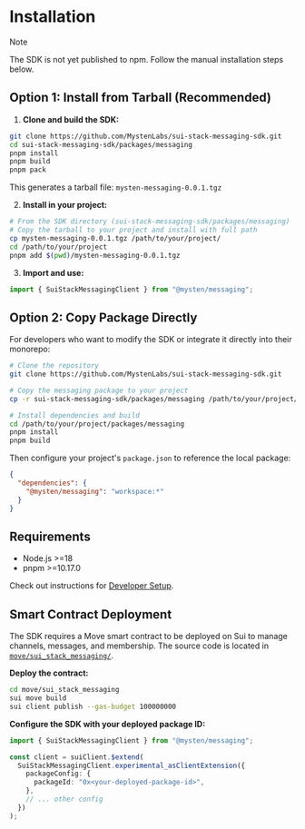# Installation

> [!NOTE]
> The SDK is not yet published to npm. Follow the manual installation steps below.

## Option 1: Install from Tarball (Recommended)

1. **Clone and build the SDK:**

```bash
git clone https://github.com/MystenLabs/sui-stack-messaging-sdk.git
cd sui-stack-messaging-sdk/packages/messaging
pnpm install
pnpm build
pnpm pack
```

This generates a tarball file: `mysten-messaging-0.0.1.tgz`

2. **Install in your project:**

```bash
# From the SDK directory (sui-stack-messaging-sdk/packages/messaging)
# Copy the tarball to your project and install with full path
cp mysten-messaging-0.0.1.tgz /path/to/your/project/
cd /path/to/your/project
pnpm add $(pwd)/mysten-messaging-0.0.1.tgz
```

3. **Import and use:**

```typescript
import { SuiStackMessagingClient } from "@mysten/messaging";
```

## Option 2: Copy Package Directly

For developers who want to modify the SDK or integrate it directly into their monorepo:

```bash
# Clone the repository
git clone https://github.com/MystenLabs/sui-stack-messaging-sdk.git

# Copy the messaging package to your project
cp -r sui-stack-messaging-sdk/packages/messaging /path/to/your/project/packages/

# Install dependencies and build
cd /path/to/your/project/packages/messaging
pnpm install
pnpm build
```

Then configure your project's `package.json` to reference the local package:

```json
{
  "dependencies": {
    "@mysten/messaging": "workspace:*"
  }
}
```

## Requirements

- Node.js >=18
- pnpm >=10.17.0

Check out instructions for [Developer Setup](./Setup.md).

## Smart Contract Deployment

The SDK requires a Move smart contract to be deployed on Sui to manage channels, messages, and membership. The source code is located in [`move/sui_stack_messaging/`](./move/sui_stack_messaging/).

**Deploy the contract:**

```bash
cd move/sui_stack_messaging
sui move build
sui client publish --gas-budget 100000000
```

**Configure the SDK with your deployed package ID:**

```typescript
import { SuiStackMessagingClient } from "@mysten/messaging";

const client = suiClient.$extend(
  SuiStackMessagingClient.experimental_asClientExtension({
    packageConfig: {
      packageId: "0x<your-deployed-package-id>",
    },
    // ... other config
  })
);
```